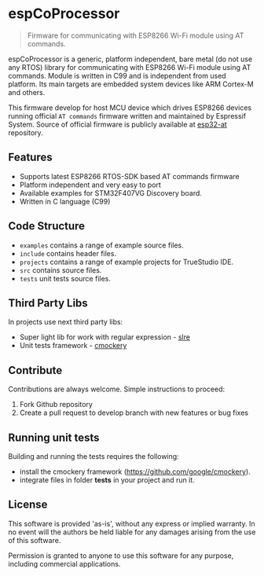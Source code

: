 # espCoProcessor
> Firmware for communicating with ESP8266 Wi-Fi module using AT commands.

espCoProcessor is a generic, platform independent, bare metal (do not use any RTOS)
library for communicating with ESP8266 Wi-Fi module using AT commands.
Module is written in C99 and is independent from used platform. Its main targets
are embedded system devices like ARM Cortex-M and others.

This firmware develop for host MCU device which drives ESP8266 devices
running official `AT commands` firmware written and maintained by Espressif System.
Source of official firmware is publicly available at
[esp32-at](https://github.com/espressif/esp-at) repository.


## Features

- Supports latest ESP8266 RTOS-SDK based AT commands firmware
- Platform independent and very easy to port
- Available examples for STM32F407VG Discovery board.
- Written in C language (C99)


## Code Structure

* `examples` contains a range of example source files.
* `include` contains header files.
* `projects` contains a range of example projects for TrueStudio IDE.
* `src` contains source files.
* `tests` unit tests source files.



## Third Party Libs

In projects use next third party libs:

* Super light lib for work with regular expression - [slre](https://github.com/cesanta/slre)
* Unit tests framework - [cmockery](https://github.com/google/cmockery)

## Contribute

Contributions are always welcome. Simple instructions to proceed:

1. Fork Github repository
3. Create a pull request to develop branch with new features or bug fixes


## Running unit tests

Building and running the tests requires the following:

* install the cmockery framework (https://github.com/google/cmockery).
* integrate files in folder **tests** in your project and run it.

## License

This software is provided 'as-is', without any express or implied warranty.
In no event will the authors be held liable for any damages arising from the
use of this software.

Permission is granted to anyone to use this software for any purpose, including
commercial applications.
